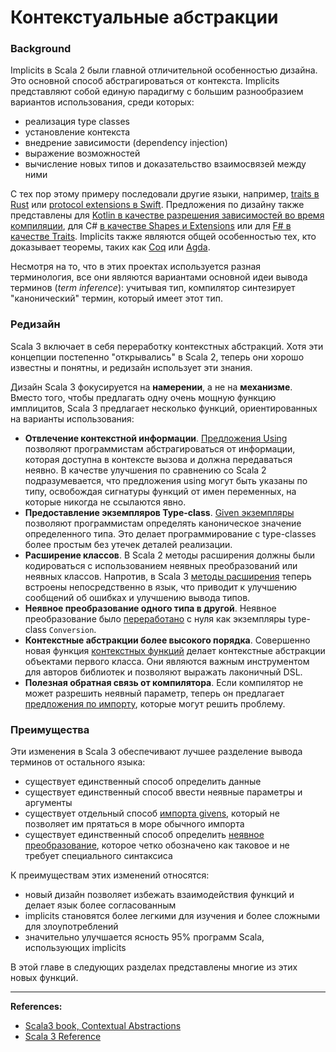 # Контекстуальные абстракции

### Background

Implicits в Scala 2 были главной отличительной особенностью дизайна. 
Это основной способ абстрагироваться от контекста.
Implicits представляют собой единую парадигму с большим разнообразием вариантов использования, среди которых:
- реализация type classes
- установление контекста
- внедрение зависимости (dependency injection)
- выражение возможностей
- вычисление новых типов и доказательство взаимосвязей между ними

С тех пор этому примеру последовали другие языки, например, 
[traits в Rust](https://doc.rust-lang.org/rust-by-example/trait.html) 
или [protocol extensions в Swift](https://docs.swift.org/swift-book/LanguageGuide/Protocols.html#ID521). 
Предложения по дизайну также представлены для 
[Kotlin в качестве разрешения зависимостей во время компиляции](https://github.com/Kotlin/KEEP/blob/e863b25f8b3f2e9b9aaac361c6ee52be31453ee0/proposals/compile-time-dependency-resolution.md), 
для C# [в качестве Shapes и Extensions](https://github.com/dotnet/csharplang/discussions/164) 
или для [F# в качестве Traits](https://github.com/MattWindsor91/visualfsharp/blob/hackathon-vs/examples/fsconcepts.md).
Implicits также являются общей особенностью тех, кто доказывает теоремы, 
таких как [Coq](https://coq.inria.fr/refman/language/extensions/implicit-arguments.html)
или [Agda](https://agda.readthedocs.io/en/latest/language/implicit-arguments.html).

Несмотря на то, что в этих проектах используется разная терминология, 
все они являются вариантами основной идеи вывода терминов (_term inference_): 
учитывая тип, компилятор синтезирует "канонический" термин, который имеет этот тип.


### Редизайн

Scala 3 включает в себя переработку контекстных абстракций. 
Хотя эти концепции постепенно "открывались" в Scala 2, 
теперь они хорошо известны и понятны, и редизайн использует эти знания.

Дизайн Scala 3 фокусируется на **намерении**, а не на **механизме**. 
Вместо того, чтобы предлагать одну очень мощную функцию имплицитов, 
Scala 3 предлагает несколько функций, ориентированных на варианты использования:
- **Отвлечение контекстной информации**. 
[Предложения Using](abstractions/ca-using) 
позволяют программистам абстрагироваться от информации, которая доступна в контексте вызова и должна передаваться неявно. 
В качестве улучшения по сравнению со Scala 2 подразумевается, 
что предложения using могут быть указаны по типу, 
освобождая сигнатуры функций от имен переменных, на которые никогда не ссылаются явно.
- **Предоставление экземпляров Type-class**. 
[Given экземпляры](abstractions/ca-type-classes) позволяют программистам определять каноническое значение определенного типа. 
Это делает программирование с type-classes более простым без утечек деталей реализации.
- **Расширение классов**. 
В Scala 2 методы расширения должны были кодироваться с использованием неявных преобразований или неявных классов. 
Напротив, в Scala 3 [методы расширения](abstractions/ca-extension-methods) 
теперь встроены непосредственно в язык, что приводит к улучшению сообщений об ошибках и улучшению вывода типов.
- **Неявное преобразование одного типа в другой**.
Неявное преобразование было [переработано](abstractions/ca-implicit-conversions) с нуля 
как экземпляры type-class `Conversion`.
- **Контекстные абстракции более высокого порядка**. 
Совершенно новая функция [контекстных функций](type-system/types-dependent-function) 
делает контекстные абстракции объектами первого класса. 
Они являются важным инструментом для авторов библиотек и позволяют выражать лаконичный DSL.
- **Полезная обратная связь от компилятора**. 
Если компилятор не может разрешить неявный параметр, 
теперь он предлагает [предложения по импорту](https://www.scala-lang.org/blog/2020/05/05/scala-3-import-suggestions.html), 
которые могут решить проблему.


### Преимущества

Эти изменения в Scala 3 обеспечивают лучшее разделение вывода терминов от остального языка:
- существует единственный способ определить данные
- существует единственный способ ввести неявные параметры и аргументы
- существует отдельный способ [импорта givens](abstractions/ca-given-imports), 
который не позволяет им прятаться в море обычного импорта
- существует единственный способ определить [неявное преобразование](abstractions/ca-implicit-conversions), 
которое четко обозначено как таковое и не требует специального синтаксиса

К преимуществам этих изменений относятся:
- новый дизайн позволяет избежать взаимодействия функций и делает язык более согласованным
- implicits становятся более легкими для изучения и более сложными для злоупотреблений
- значительно улучшается ясность 95% программ Scala, использующих implicits

В этой главе в следующих разделах представлены многие из этих новых функций.


---

**References:**
- [Scala3 book, Contextual Abstractions](https://docs.scala-lang.org/scala3/book/ca-contextual-abstractions-intro.html)
- [Scala 3 Reference](https://docs.scala-lang.org/scala3/reference/contextual/index.html)
